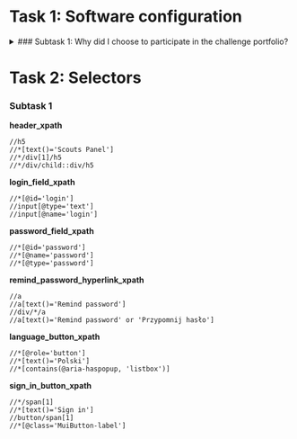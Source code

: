# **Task 1: Software configuration**

<details>
  <summary>### Subtask 1: Why did I choose to participate in the challenge portfolio?</summary>

First of all, I would like to thank my parents for giving me to this world :blush: 
Secondly, thanks to the targeted ads that showed me this course.
And thirdly, thanks to the Dare IT team for giving me a second chance:pray:  
10 years ago, a person close to me said: you can become a software tester. I studied theory for a few days, 
but then I gave up. What can I say? The next 10 years were not very good:unamused:...  
Why do I need this course? 
1. [ ] I want to stop depending on other people finally — to provide for myself and my son on my own:money_with_wings:
2. [x] I'm the type of person who rearranges the price tags in the store if they are not under the corresponding product:sweat_smile: I like to find errors, come up with scenarios, improve the product and HELP the people I interact with.   

So I think this role is made for me. Let's imagine that these 10 years of downtime didn't exist:grimacing:  
What do I expect from the course? That then everything will be as clear and structured as in the first task. Then my chances of success are great.  
My goal? First, win an internship, and then we'll see!:smirk:  

I mentally wish good luck to everyone.

### Daria:new_moon_with_face:</details>

# Task 2: Selectors

### Subtask 1 

**header_xpath**
```
//h5    
//*[text()='Scouts Panel']   
//*/div[1]/h5    
//*/div/child::div/h5 
```
**login_field_xpath**
```
//*[@id='login']  
//input[@type='text']  
//input[@name='login']
```
**password_field_xpath**
```
//*[@id='password']  
//*[@name='password']  
//*[@type='password']  
```
**remind_password_hyperlink_xpath**
```
//a  
//a[text()='Remind password']  
//div/*/a  
//a[text()='Remind password' or 'Przypomnij hasło']  
```
**language_button_xpath**
```
//*[@role='button']  
//*[text()='Polski']   
//*[contains(@aria-haspopup, 'listbox')]  
```
**sign_in_button_xpath**
```
//*/span[1]  
//*[text()='Sign in']  
//button/span[1]  
//*[@class='MuiButton-label']  
```
